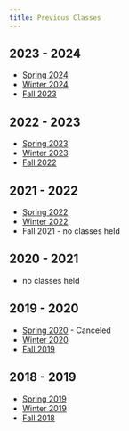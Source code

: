 ```yaml
---
title: Previous Classes
---
```

## 2023 - 2024

- [Spring 2024](/spring-2024-classes.html)
- [Winter 2024](/winter-2024-classes.html)
- [Fall 2023](/fall-2023-classes.html)

## 2022 - 2023

- [Spring 2023](/spring-2023-classes.html)
- [Winter 2023](/winter-2023-classes.html)
- [Fall 2022](/fall-2022-classes.html)

## 2021 - 2022

- [Spring 2022](/spring-2022-classes.html)
- [Winter 2022](/winter-2022-classes.html)
- Fall 2021 - no classes held

## 2020 - 2021

- no classes held

## 2019 - 2020

- [Spring 2020](/spring-2020-classes.html) - Canceled
- [Winter 2020](/winter-2020-classes.html)
- [Fall 2019](/fall-2019-classes.html)

## 2018 - 2019

- [Spring 2019](/spring-2024-classes.html)
- [Winter 2019](/winter-2024-classes.html)
- [Fall 2018](/fall-2023-classes.html)
